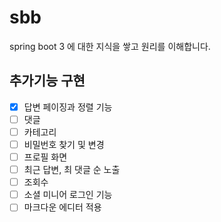 # sbb

spring boot 3 에 대한 지식을 쌓고 원리를 이해합니다.

## 추가기능 구현

- [x] 답변 페이징과 정렬 기능
- [ ] 댓글
- [ ] 카테고리
- [ ] 비밀번호 찾기 및 변경
- [ ] 프로필 화면
- [ ] 최근 답변, 최 댓글 순 노출
- [ ] 조회수
- [ ] 소셜 미니어 로그인 기능
- [ ] 마크다운 에디터 적용
